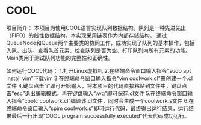 # COOL
项目简介：
本项目为使用COOL语言实现队列数据结构。队列是一种先进先出（FIFO）的线性数据结构，本实现采用链表作为内部存储结构。
通过QueueNode和Queue两个主要类的协同工作，成功实现了队列的基本操作，包括入队、出队、查看队首元素、检查队列是否为空、打印队列内所有元素的功能。
Main类用于测试队列功能的完整性和正确性。

如何运行COOL代码：
1.打开Linux虚拟机
2.在终端命令窗口输入指令“sudo apt install vim”下载vim
3.在终端命令窗口输入指令“vim coolwork.cl”来创建一个.cl文件
4.键盘点击“i”即可开始输入，将本项目的代码直接粘贴到文件中，键盘点击“esc”退出编辑模式，再在键盘输入“:wq”即可保存.cl文件
5.在终端命令窗口输入指令“coolc coolwork.cl”编译该.cl文件，同时会生成一个coolwork.s文件
6.在终端命令窗口输入“spim coolwork.s”即可运行代码，最终得出运行结果，运行结果最后一行出现“COOL program successfully executed”代表代码成功运行。
